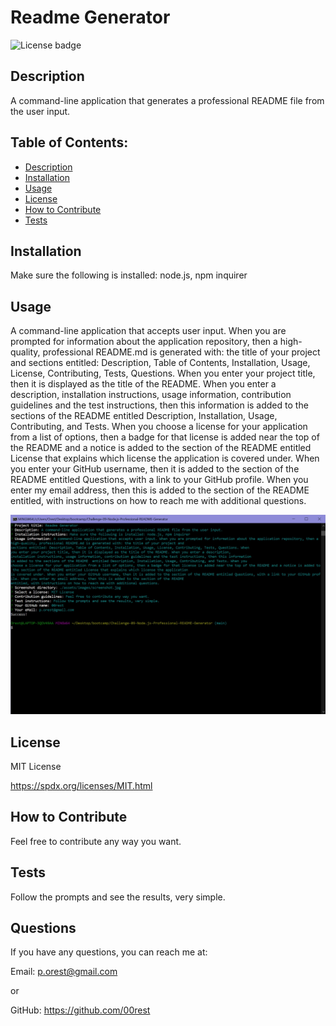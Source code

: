 # Readme Generator
  ![License badge](https://img.shields.io/badge/License-MIT_License-blue.svg)

## Description
A command-line application that generates a professional README file from the user input.

## Table of Contents:
- [Description](#description)
- [Installation](#installation)
- [Usage](#usage)
- [License](#license)
- [How to Contribute](#how-to-contribute)
- [Tests](#tests)

## Installation
Make sure the following is installed: node.js, npm inquirer

## Usage
A command-line application that accepts user input. When you are prompted for information about the application repository, then a high-quality, professional README.md is generated with: the title of your project and sections entitled: Description, Table of Contents, Installation, Usage, License, Contributing, Tests, Questions. When you enter your project title, then it is displayed as the title of the README. When you enter a description, installation instructions, usage information, contribution guidelines and the test instructions, then this information is added to the sections of the README  entitled Description, Installation, Usage, Contributing, and Tests. When you choose a license for your application from a list of options, then a badge for that license is added near the top of the README and a notice is added to the section of the README entitled License that explains which license the application is covered under. When you enter your GitHub username, then it is added to the section of the README entitled Questions, with a link to your GitHub profile. When you enter my email address, then this is added to the section of the README entitled, with instructions on how to reach me with additional questions.

![screenshot](./assets/images/screenshot.jpg)

## License
MIT License

https://spdx.org/licenses/MIT.html

## How to Contribute
Feel free to contribute any way you want.

## Tests
Follow the prompts and see the results, very simple.

## Questions
If you have any questions, you can reach me at:

Email: p.orest@gmail.com

or

GitHub: https://github.com/00rest

